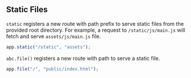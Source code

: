 ## Static Files

`static` registers a new route with path prefix to serve static files from the
provided root directory. For example, a request to `/static/js/main.js` will
fetch and serve `assets/js/main.js` file.

```ts
app.static("/static", "assets");
```

`abc.file()` registers a new route with path to serve a static file.

```ts
app.file("/", "public/index.html");
```
